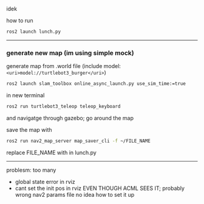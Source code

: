 idek

how to run
```bash
ros2 launch lunch.py
```

---
### generate new map (im using simple mock)

generate map from .world file (include model: `<uri>model://turtlebot3_burger</uri>`)
```bash
ros2 launch slam_toolbox online_async_launch.py use_sim_time:=true
```

in new terminal 
```bash
ros2 run turtlebot3_teleop teleop_keyboard
```
and navigatge through gazebo; go around the map

save the map with 
```bash
ros2 run nav2_map_server map_saver_cli -f ~/FILE_NAME
```

replace FILE_NAME with <map> in lunch.py

---

problesm:
too many
- global state error in rviz
- cant set the init pos in rviz EVEN THOUGH ACML SEES IT; probably wrong nav2 params file no idea how to set it up
